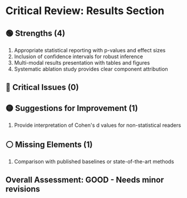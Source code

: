 
# Critical Review: Results Section

## 🟢 Strengths (4)
1. Appropriate statistical reporting with p-values and effect sizes
2. Inclusion of confidence intervals for robust inference
3. Multi-modal results presentation with tables and figures
4. Systematic ablation study provides clear component attribution

## 🔴 Critical Issues (0)

## 🟡 Suggestions for Improvement (1)
1. Provide interpretation of Cohen's d values for non-statistical readers

## ⚪ Missing Elements (1)
1. Comparison with published baselines or state-of-the-art methods

## Overall Assessment: GOOD - Needs minor revisions
